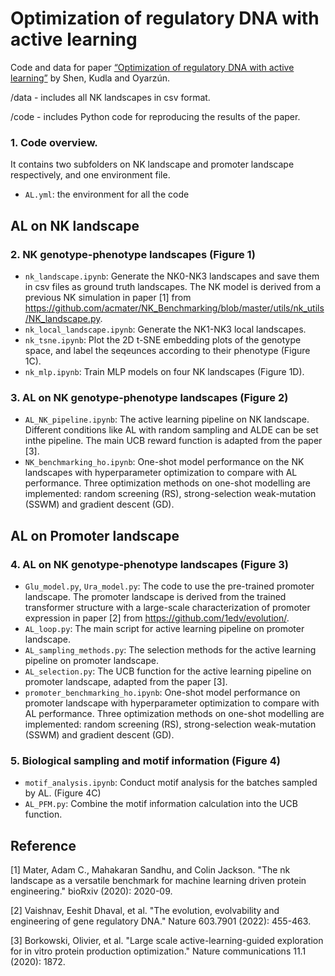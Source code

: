 # Optimization of regulatory DNA with active learning

Code and data for paper [“Optimization of regulatory DNA with active learning”](https://www.biorxiv.org/content/10.1101/2025.06.27.661924v1) by Shen, Kudla and Oyarzún.

/data - includes all NK landscapes in csv format.
 
/code - includes Python code for reproducing the results of the paper.

### 1. Code overview.
It contains two subfolders on NK landscape and promoter landscape respectively, and one environment file.
- `AL.yml`: the environment for all the code

## AL on NK landscape 
### 2. NK genotype-phenotype landscapes (Figure 1)
- `nk_landscape.ipynb`: Generate the NK0-NK3 landscapes and save them in csv files as ground truth landscapes. The NK model is derived from a previous NK simulation in paper [1] from https://github.com/acmater/NK_Benchmarking/blob/master/utils/nk_utils/NK_landscape.py. 
- `nk_local_landscape.ipynb`: Generate the NK1-NK3 local landscapes. 
- `nk_tsne.ipynb`: Plot the 2D t-SNE embedding plots of the genotype space, and label the seqeunces according to their phenotype (Figure 1C).
- `nk_mlp.ipynb`: Train MLP models on four NK landscapes (Figure 1D).

### 3. AL on NK genotype-phenotype landscapes (Figure 2)
- `AL_NK_pipeline.ipynb`: The active learning pipeline on NK landscape. Different conditions like AL with random sampling and ALDE can be set inthe pipeline. The main UCB reward function is adapted from the paper [3].
- `NK_benchmarking_ho.ipynb`: One-shot model performance on the NK landscapes with hyperparameter optimization to compare with AL performance. Three optimization methods on one-shot modelling are implemented: random screening (RS), strong-selection weak-mutation (SSWM) and gradient descent (GD).

## AL on Promoter landscape
### 4. AL on NK genotype-phenotype landscapes (Figure 3)
- `Glu_model.py`, `Ura_model.py`: The code to use the pre-trained promoter landscape. The promoter landscape is derived from the trained transformer structure with a large-scale characterization of promoter expression in paper [2] from https://github.com/1edv/evolution/.
- `AL_loop.py`: The main script for active learning pipeline on promoter landscape.
- `AL_sampling_methods.py`: The selection methods for the active learning pipeline on promoter landscape.
- `AL_selection.py`: The UCB function for the active learning pipeline on promoter landscape, adapted from the paper [3].
- `promoter_benchmarking_ho.ipynb`:  One-shot model performance on promoter landscape with hyperparameter optimization to compare with AL performance. Three optimization methods on one-shot modelling are implemented: random screening (RS), strong-selection weak-mutation (SSWM) and gradient descent (GD).
  
### 5. Biological sampling and motif information (Figure 4)
- `motif_analysis.ipynb`: Conduct motif analysis for the batches sampled by AL. (Figure 4C)
- `AL_PFM.py`: Combine the motif information calculation into the UCB function.



## Reference
[1] Mater, Adam C., Mahakaran Sandhu, and Colin Jackson. "The nk landscape as a versatile benchmark for machine learning driven protein engineering." bioRxiv (2020): 2020-09.

[2] Vaishnav, Eeshit Dhaval, et al. "The evolution, evolvability and engineering of gene regulatory DNA." Nature 603.7901 (2022): 455-463.

[3] Borkowski, Olivier, et al. "Large scale active-learning-guided exploration for in vitro protein production optimization." Nature communications 11.1 (2020): 1872.
